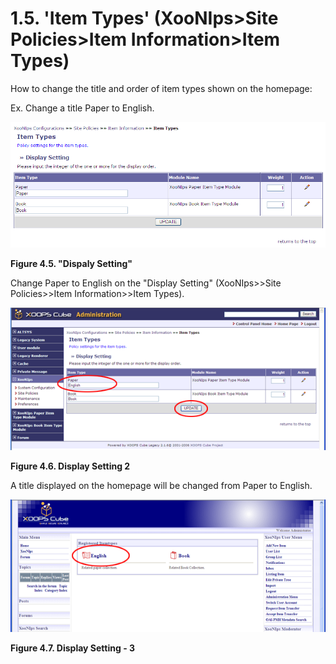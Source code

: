 # 1.5. 'Item Types' \(XooNIps&gt;Site Policies&gt;Item Information&gt;Item Types\)

How to change the title and order of item types shown on the homepage:

Ex. Change a title Paper to English.

![&quot;Dispaly Setting&quot;](../../../.gitbook/assets/xoonips-policy5.png)

**Figure 4.5. "Dispaly Setting"**

Change Paper to English on the "Display Setting" \(XooNIps&gt;&gt;Site Policies&gt;&gt;Item Information&gt;&gt;Item Types\).

![Display Setting 2](../../../.gitbook/assets/xoonips-policy6.png)

**Figure 4.6. Display Setting 2**

A title displayed on the homepage will be changed from Paper to English.

![Display Setting - 3](../../../.gitbook/assets/xoonips-policy7.png)

**Figure 4.7. Display Setting - 3**

